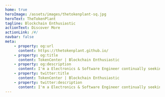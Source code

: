 ```yaml
---
home: true
heroImage: /assets/images/thetokenplant-sq.jpg
heroText: TheTokenPlant
tagline: Blockchain Enthusiastic
actionText: Discover More
actionLink: /#/
navbar: false
meta: 
    - property: og:url
      content: https://thetokenplant.github.io/
    - property: og:title
      content: TokenCenter | Blockchain Enthusiastic
    - property: og:description
      content: I'm a Electronics & Software Engineer continually seeking and testing new tools and opportunities for innovation.
    - property: twitter:title
      content: TokenCenter | Blockchain Enthusiastic
    - property: twitter:description
      content: I'm a Electronics & Software Engineer continually seeking and testing new tools and opportunities for innovation.
---
```


<p class="social">
    <a href="https://github.com/thetokenplant" target="_blank"><i class="fab fa-2x fa-github"></i></a> 
    <a href="https://twitter.com/" target="_blank"><i class="fab fa-2x fa-twitter"></i></a> 
    <a href="https://www.linkedin.com/" target="_blank"><i class="fab fa-2x fa-linkedin-in"></i></a>
    <a href="https://www.instagram.com/" target="_blank"><i class="fab fa-2x fa-instagram"></i></a>
    <a href="https://thetokenplant.medium.com" target="_blank"><i class="fab fa-2x fa-medium-m"></i></a>
</p>
